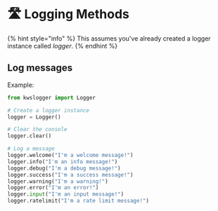 # 🛣 Logging Methods



{% hint style="info" %}
This assumes you've already created a logger instance called _logger_.
{% endhint %}

## Log messages

Example:

```python
from kwslogger import Logger

# Create a logger instance
logger = Logger()

# Clear the console
logger.clear()

# Log a message
logger.welcome("I'm a welcome message!")
logger.info("I'm an info message!")
logger.debug("I'm a debug message!")
logger.success("I'm a success message!")
logger.warning("I'm a warning!")
logger.error("I'm an error!")
logger.input("I'm an input message!")
logger.ratelimit("I'm a rate limit message!")
```
